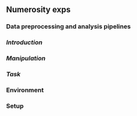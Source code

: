 ## Numerosity exps

### Data preprocessing and analysis pipelines

### *Introduction*  

### *Manipulation*

### *Task*

### Environment

### Setup
